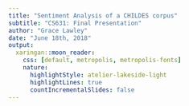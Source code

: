 ```yaml
---
title: "Sentiment Analysis of a CHILDES corpus"
subtitle: "CS631: Final Presentation"
author: "Grace Lawley"
date: "June 18th, 2018"
output: 
  xaringan::moon_reader:
    css: [default, metropolis, metropolis-fonts]
    nature:
      highlightStyle: atelier-lakeside-light
      highlightLines: true
      countIncrementalSlides: false
---
```

